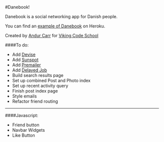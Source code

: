#Danebook!

Danebook is a social networking app for Danish people.

You can find an [example of Danebook](https://danishbook.herokuapp.com/) on Heroku.

Created by [Andur Carr](https://github.com/LaMarseillaise) for [Viking Code School](http://vikingcodeschool.com)

####To do:
- Add [Devise](https://github.com/plataformatec/devise)
- Add [Sunspot](https://github.com/sunspot/sunspot)
- Add [Premailer](https://github.com/fphilipe/premailer-rails)
- Add [Delayed Job](https://github.com/collectiveidea/delayed_job)
- Build search results page
- Set up combined Post and Photo index
- Set up recent activity query
- Finish post index page
- Style emails
- Refactor friend routing

- - -

####Javascript:
- Friend button
- Navbar Widgets
- Like Button